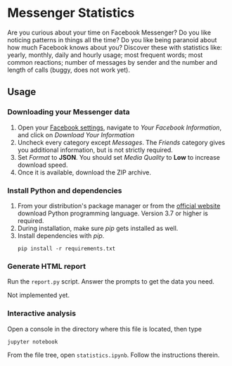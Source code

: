 # Messenger Statistics
Are you curious about your time on Facebook Messenger? Do you like noticing patterns in things all the time? Do you like being paranoid about how much Facebook knows about you? Discover these with statistics like: yearly, monthly, daily and hourly usage; most frequent words; most common reactions; number of messages by sender and the number and length of calls (buggy, does not work yet). 

## Usage
### Downloading your Messenger data
1. Open your [Facebook settings](https://www.facebook.com/settings?tab=your_facebook_information), navigate to *Your Facebook Information*, and click on *Download Your Information*
2. Uncheck every category except *Messages*. The *Friends* category gives you additional information, but is not strictly required.
3. Set *Format* to **JSON**. You should set *Media Quality* to **Low** to increase download speed.
4. Once it is available, download the ZIP archive.
### Install Python and dependencies
1. From your distribution's package manager or from the [official website](https://www.python.org/downloads/) download Python programming language. Version 3.7 or higher is required.
2. During installation, make sure *pip* gets installed as well.
3. Install dependencies with *pip*.
    ````
    pip install -r requirements.txt
    ````
### Generate HTML report
Run the `report.py` script. Answer the prompts to get the data you need.

Not implemented yet.

### Interactive analysis
Open a console in the directory where this file is located, then type 
````
jupyter notebook
```` 
From the file tree, open `statistics.ipynb`. Follow the instructions therein.
